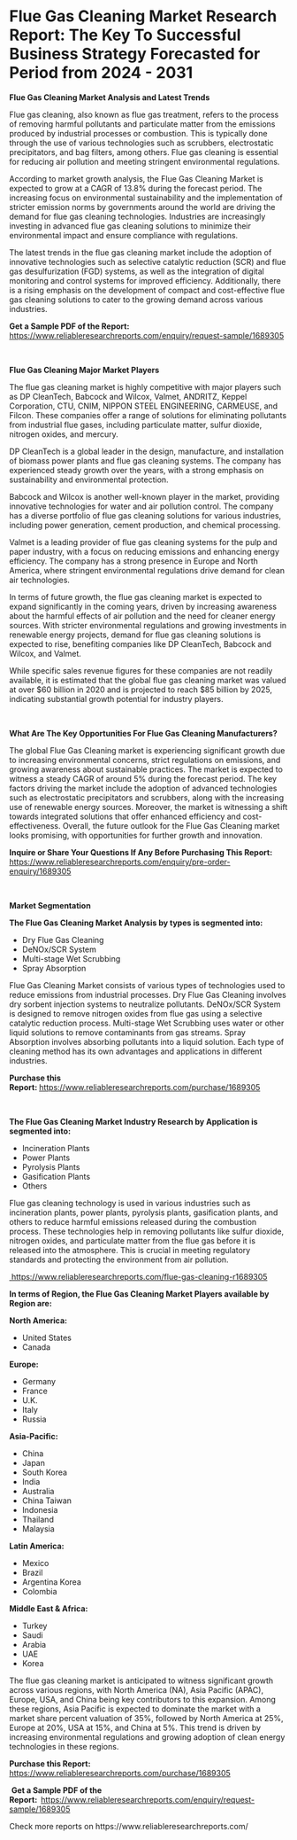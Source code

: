 <p><h1>Flue Gas Cleaning Market Research Report: The Key To Successful Business Strategy Forecasted for Period from 2024 - 2031</h1></p><p><strong>Flue Gas Cleaning Market Analysis and Latest Trends</strong></p>
<p><p>Flue gas cleaning, also known as flue gas treatment, refers to the process of removing harmful pollutants and particulate matter from the emissions produced by industrial processes or combustion. This is typically done through the use of various technologies such as scrubbers, electrostatic precipitators, and bag filters, among others. Flue gas cleaning is essential for reducing air pollution and meeting stringent environmental regulations.</p><p>According to market growth analysis, the Flue Gas Cleaning Market is expected to grow at a CAGR of 13.8% during the forecast period. The increasing focus on environmental sustainability and the implementation of stricter emission norms by governments around the world are driving the demand for flue gas cleaning technologies. Industries are increasingly investing in advanced flue gas cleaning solutions to minimize their environmental impact and ensure compliance with regulations.</p><p>The latest trends in the flue gas cleaning market include the adoption of innovative technologies such as selective catalytic reduction (SCR) and flue gas desulfurization (FGD) systems, as well as the integration of digital monitoring and control systems for improved efficiency. Additionally, there is a rising emphasis on the development of compact and cost-effective flue gas cleaning solutions to cater to the growing demand across various industries.</p></p>
<p><strong>Get a Sample PDF of the Report:&nbsp;</strong> <a href="https://www.reliableresearchreports.com/enquiry/request-sample/1689305">https://www.reliableresearchreports.com/enquiry/request-sample/1689305</a></p>
<p>&nbsp;</p>
<p><strong>Flue Gas Cleaning Major Market Players</strong></p>
<p><p>The flue gas cleaning market is highly competitive with major players such as DP CleanTech, Babcock and Wilcox, Valmet, ANDRITZ, Keppel Corporation, CTU, CNIM, NIPPON STEEL ENGINEERING, CARMEUSE, and Filcon. These companies offer a range of solutions for eliminating pollutants from industrial flue gases, including particulate matter, sulfur dioxide, nitrogen oxides, and mercury.</p><p>DP CleanTech is a global leader in the design, manufacture, and installation of biomass power plants and flue gas cleaning systems. The company has experienced steady growth over the years, with a strong emphasis on sustainability and environmental protection.</p><p>Babcock and Wilcox is another well-known player in the market, providing innovative technologies for water and air pollution control. The company has a diverse portfolio of flue gas cleaning solutions for various industries, including power generation, cement production, and chemical processing.</p><p>Valmet is a leading provider of flue gas cleaning systems for the pulp and paper industry, with a focus on reducing emissions and enhancing energy efficiency. The company has a strong presence in Europe and North America, where stringent environmental regulations drive demand for clean air technologies.</p><p>In terms of future growth, the flue gas cleaning market is expected to expand significantly in the coming years, driven by increasing awareness about the harmful effects of air pollution and the need for cleaner energy sources. With stricter environmental regulations and growing investments in renewable energy projects, demand for flue gas cleaning solutions is expected to rise, benefiting companies like DP CleanTech, Babcock and Wilcox, and Valmet.</p><p>While specific sales revenue figures for these companies are not readily available, it is estimated that the global flue gas cleaning market was valued at over $60 billion in 2020 and is projected to reach $85 billion by 2025, indicating substantial growth potential for industry players.</p></p>
<p>&nbsp;</p>
<p><strong>What Are The Key Opportunities For Flue Gas Cleaning Manufacturers?</strong></p>
<p><p>The global Flue Gas Cleaning market is experiencing significant growth due to increasing environmental concerns, strict regulations on emissions, and growing awareness about sustainable practices. The market is expected to witness a steady CAGR of around 5% during the forecast period. The key factors driving the market include the adoption of advanced technologies such as electrostatic precipitators and scrubbers, along with the increasing use of renewable energy sources. Moreover, the market is witnessing a shift towards integrated solutions that offer enhanced efficiency and cost-effectiveness. Overall, the future outlook for the Flue Gas Cleaning market looks promising, with opportunities for further growth and innovation.</p></p>
<p><strong>Inquire or Share Your Questions If Any Before Purchasing This Report:</strong> <a href="https://www.reliableresearchreports.com/enquiry/pre-order-enquiry/1689305">https://www.reliableresearchreports.com/enquiry/pre-order-enquiry/1689305</a></p>
<p>&nbsp;</p>
<p><strong>Market Segmentation</strong></p>
<p><strong>The Flue Gas Cleaning Market Analysis by types is segmented into:</strong></p>
<p><ul><li>Dry Flue Gas Cleaning</li><li>DeNOx/SCR System</li><li>Multi-stage Wet Scrubbing</li><li>Spray Absorption</li></ul></p>
<p><p>Flue Gas Cleaning Market consists of various types of technologies used to reduce emissions from industrial processes. Dry Flue Gas Cleaning involves dry sorbent injection systems to neutralize pollutants. DeNOx/SCR System is designed to remove nitrogen oxides from flue gas using a selective catalytic reduction process. Multi-stage Wet Scrubbing uses water or other liquid solutions to remove contaminants from gas streams. Spray Absorption involves absorbing pollutants into a liquid solution. Each type of cleaning method has its own advantages and applications in different industries.</p></p>
<p><strong>Purchase this Report:&nbsp;</strong><a href="https://www.reliableresearchreports.com/purchase/1689305">https://www.reliableresearchreports.com/purchase/1689305</a></p>
<p>&nbsp;</p>
<p><strong>The Flue Gas Cleaning Market Industry Research by Application is segmented into:</strong></p>
<p><ul><li>Incineration Plants</li><li>Power Plants</li><li>Pyrolysis Plants</li><li>Gasification Plants</li><li>Others</li></ul></p>
<p><p>Flue gas cleaning technology is used in various industries such as incineration plants, power plants, pyrolysis plants, gasification plants, and others to reduce harmful emissions released during the combustion process. These technologies help in removing pollutants like sulfur dioxide, nitrogen oxides, and particulate matter from the flue gas before it is released into the atmosphere. This is crucial in meeting regulatory standards and protecting the environment from air pollution.</p></p>
<p><a href="https://www.reliableresearchreports.com/flue-gas-cleaning-r1689305">&nbsp;https://www.reliableresearchreports.com/flue-gas-cleaning-r1689305</a></p>
<p><strong>In terms of Region, the Flue Gas Cleaning Market Players available by Region are:</strong></p>
<p>
    <p> <strong> North America: </strong>
        <ul>
            <li>United States</li>
            <li>Canada</li>
        </ul>
        </p> 
    <p> <strong> Europe: </strong>
        <ul>
            <li>Germany</li>
            <li>France</li>
            <li>U.K.</li>
            <li>Italy</li>
            <li>Russia</li>
        </ul>
        </p> 
    <p> <strong> Asia-Pacific: </strong>
        <ul>
            <li>China</li>
            <li>Japan</li>
            <li>South Korea</li>
            <li>India</li>
            <li>Australia</li>
            <li>China Taiwan</li>
            <li>Indonesia</li>
            <li>Thailand</li>
            <li>Malaysia</li>
        </ul>
        </p> 
    <p> <strong> Latin America: </strong>
        <ul>
            <li>Mexico</li>
            <li>Brazil</li>
            <li>Argentina Korea</li>
            <li>Colombia</li>
        </ul>
        </p> 
    <p> <strong> Middle East & Africa: </strong>
        <ul>
            <li>Turkey</li>
            <li>Saudi</li>
            <li>Arabia</li>
            <li>UAE</li>
            <li>Korea</li>
        </ul>
    </p>
    </p>
<p><p>The flue gas cleaning market is anticipated to witness significant growth across various regions, with North America (NA), Asia Pacific (APAC), Europe, USA, and China being key contributors to this expansion. Among these regions, Asia Pacific is expected to dominate the market with a market share percent valuation of 35%, followed by North America at 25%, Europe at 20%, USA at 15%, and China at 5%. This trend is driven by increasing environmental regulations and growing adoption of clean energy technologies in these regions.</p></p>
<p><strong>Purchase this Report: </strong><a href="https://www.reliableresearchreports.com/purchase/1689305">https://www.reliableresearchreports.com/purchase/1689305</a></p>
<p>&nbsp;<strong>Get a Sample PDF of the Report:&nbsp;&nbsp;</strong><a href="https://www.reliableresearchreports.com/enquiry/request-sample/1689305">https://www.reliableresearchreports.com/enquiry/request-sample/1689305</a></p>
<p><strong></strong></p>
<p>Check more reports on https://www.reliableresearchreports.com/</p>